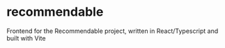 # recommendable
Frontend for the Recommendable project, written in React/Typescript and built with Vite

